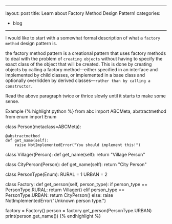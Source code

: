 
---
layout: post
title: Learn about Factory Method Design Pattern!
categories:
- blog
---


I would like to start with a somewhat formal description of what a `factory method` design pattern is.

the factory method pattern is a creational pattern that uses factory methods to deal with the problem of `creating objects` without having to specify the exact class of the object that will be created. This is done by creating objects by calling a factory method—either specified in an interface and implemented by child classes, or implemented in a base class and optionally overridden by derived classes—`rather than by calling a constructor`.

Read the above paragraph twice or thrice slowly until it starts to make some sense.


Example
{% highlight python %}
from abc import ABCMeta, abstractmethod
from enum import Enum


class Person(metaclass=ABCMeta):

    @abstractmethod
    def get_name(self):
        raise NotImplementedError("You should implement this!")


class Villager(Person):
    def get_name(self):
        return "Village Person"


class CityPerson(Person):
    def get_name(self):
        return "City Person"


class PersonType(Enum):
    RURAL = 1
    URBAN = 2


class Factory:
    def get_person(self, person_type):
        if person_type == PersonType.RURAL:
            return Villager()
        elif person_type == PersonType.URBAN:
            return CityPerson()
        else:
            raise NotImplementedError("Unknown person type.")


factory = Factory()
person = factory.get_person(PersonType.URBAN)
print(person.get_name())
{% endhighlight %}
